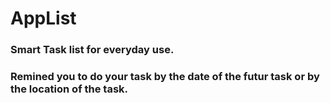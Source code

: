 # AppList

### Smart Task list for everyday use.
### Remined you to do your task by the date of the futur task or by the location of the task.


